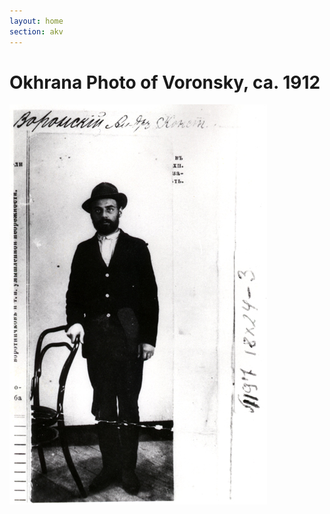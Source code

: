 ```yaml
---
layout: home
section: akv
---
```


# Okhrana Photo of Voronsky, ca. 1912
![](../Images/Photos/Okhrana19_o.jpg)